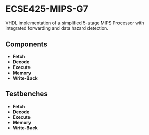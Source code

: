 # ECSE425-MIPS-G7
VHDL implementation of a simplified 5-stage MIPS Processor with integrated forwarding and data hazard detection.

## **Components**

* **Fetch**
* **Decode**
* **Execute**
* **Memory**
* **Write-Back**

## **Testbenches**

* **Fetch**
* **Decode**
* **Execute**
* **Memory**
* **Write-Back**
